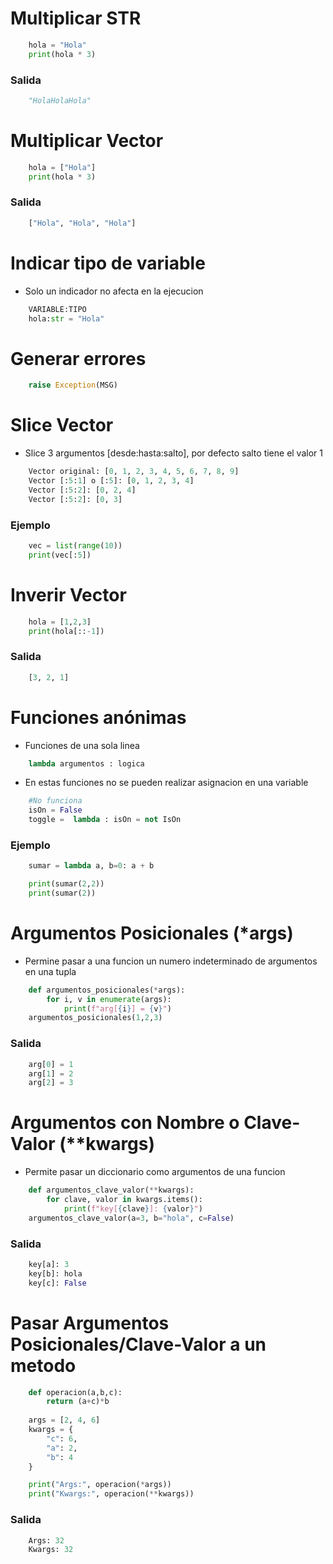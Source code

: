# Multiplicar STR
```py
    hola = "Hola"
    print(hola * 3)
```
### Salida
```py
    "HolaHolaHola"
```

# Multiplicar Vector
```py
    hola = ["Hola"]
    print(hola * 3)
```
### Salida
```py
    ["Hola", "Hola", "Hola"]
```

# Indicar tipo de variable
- Solo un indicador no afecta en la ejecucion

```py
    VARIABLE:TIPO
    hola:str = "Hola"
```

# Generar errores
```py
    raise Exception(MSG)
```

# Slice Vector
- Slice 3 argumentos [desde:hasta:salto], por defecto salto tiene el valor 1
```py
    Vector original: [0, 1, 2, 3, 4, 5, 6, 7, 8, 9]
    Vector [:5:1] o [:5]: [0, 1, 2, 3, 4]
    Vector [:5:2]: [0, 2, 4]
    Vector [:5:2]: [0, 3]
```
### Ejemplo
```py
    vec = list(range(10))
    print(vec[:5])
```

# Inverir Vector
```py
    hola = [1,2,3]
    print(hola[::-1])
```
### Salida
```py
    [3, 2, 1]
```

# Funciones anónimas
- Funciones de una sola linea
```py
    lambda argumentos : logica
```
- En estas funciones no se pueden realizar asignacion en una variable
```py
    #No funciona
    isOn = False
    toggle =  lambda : isOn = not IsOn
```

### Ejemplo
```py
    sumar = lambda a, b=0: a + b

    print(sumar(2,2))
    print(sumar(2))
```

# Argumentos Posicionales (*args)
- Permine pasar a una funcion un numero indeterminado de argumentos en una tupla
```py
    def argumentos_posicionales(*args):
        for i, v in enumerate(args):
            print(f"arg[{i}] = {v}")
    argumentos_posicionales(1,2,3)
```

### Salida
```py
    arg[0] = 1
    arg[1] = 2
    arg[2] = 3
```

# Argumentos con Nombre o Clave-Valor (**kwargs)
- Permite pasar un diccionario como argumentos de una funcion
```py
    def argumentos_clave_valor(**kwargs):
        for clave, valor in kwargs.items():
            print(f"key[{clave}]: {valor}")
    argumentos_clave_valor(a=3, b="hola", c=False)
```

### Salida
```py
    key[a]: 3
    key[b]: hola
    key[c]: False
```

# Pasar Argumentos Posicionales/Clave-Valor a un metodo
```py
    def operacion(a,b,c): 
        return (a+c)*b
        
    args = [2, 4, 6]
    kwargs = {
        "c": 6,
        "a": 2,
        "b": 4 
    }

    print("Args:", operacion(*args))
    print("Kwargs:", operacion(**kwargs))
```

### Salida
```py
    Args: 32
    Kwargs: 32
```